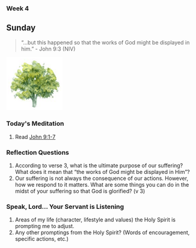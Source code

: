 ### Week 4

## Sunday

> “...but this happened so that the works of God might be displayed in him.” - John 9:3 (NIV)

<img src="/assets/img/tree.png" style="width: 150px">

### Today's Meditation
1. Read <a href="https://www.biblegateway.com/passage/?search=John+9%3A1-7&version=ESV" target="_blank">John 9:1-7</a>


### Reflection Questions
1. According to verse 3, what is the ultimate purpose of our suffering? What does it mean that “the works of God might be displayed in Him”?
2. Our suffering is not always the consequence of our actions. However, how we respond to it matters. What are some things you can do in the midst of your suffering so that God is glorified? (v 3)


### Speak, Lord... Your Servant is Listening
1. Areas of my life (character, lifestyle and values) the Holy Spirit is prompting me to adjust.
2. Any other promptings from the Holy Spirit? (Words of encouragement, specific actions, etc.)